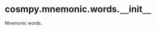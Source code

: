 <a id="cosmpy.mnemonic.words.__init__"></a>

# cosmpy.mnemonic.words.`__`init`__`

Mnemonic words.


